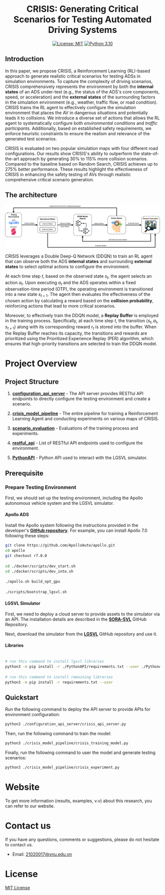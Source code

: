 
<div align="center">

# CRISIS: Generating Critical Scenarios for Testing Automated Driving Systems
[![License: MIT](https://img.shields.io/badge/License-MIT-green.svg)](https://opensource.org/licenses/MIT) [![Python 3.10](https://img.shields.io/badge/python-3.10+-blue.svg)](https://www.python.org/downloads/release/python-31012/) 
</div>

## Introduction

In this paper, we propose CRISIS, a Reinforcement Learning (RL)-based approach to generate realistic critical scenarios for testing ADSs in simulation environments. To capture the complexity of driving scenarios, CRISIS comprehensively represents the environment by both the **internal states** of an ADS under-test (e.g., the status of the ADS's core components, speed, or acceleration) and the **external states** of the surrounding factors in the simulation environment (e.g., weather, traffic flow, or road condition). CRISIS trains the RL agent to effectively configure the simulation environment that places the AV in dangerous situations and potentially leads it to collisions. We introduce a diverse set of actions that allows the RL agent to systematically configure both *environmental conditions* and *traffic participants*. Additionally, based on established safety requirements, we enforce heuristic constraints to ensure the realism and relevance of the generated test scenarios.

CRISIS is evaluated on two popular simulation maps with four different road configurations. Our results show CRISIS's ability to outperform the state-of-the-art approach by generating 30\% to 115\% more collision scenarios. Compared to the baseline based on Random Search, CRISIS achieves up to 275\% better performance. These results highlight the effectiveness of CRISIS in enhancing the safety testing of AVs through realistic comprehensive critical scenario generation.

## The architecture
![](figs/CRISIS-architecture.png)

CRISIS leverages a Double Deep-Q Network (DDQN) to train an RL agent that can observe both the ADS **internal states** and surrounding **external states** to select optimal actions to configure the environment. 

At each time step $t$, based on the observed state $s_t$, the agent selects an action $a_t$. Upon executing $a_t$ and the ADS operates within a fixed observation-time period (OTP), the operating environment is transitioned into a new state $s_{t+1}$. The agent then evaluates the effectiveness of the chosen action by calculating a reward based on the **collision probability**, reinforcing actions that lead to more critical scenarios. 

Moreover, to effectively train the DDQN model, a **Replay Buffer** is employed in the training process. Specifically, at each time step $t$, the transition  $\langle s_t, a_t, s_{t+1} \rangle$ along with its corresponding reward $r_t$ is stored into the buffer. When the Replay Buffer reaches its capacity, the transitions and rewards are prioritized using the Prioritized Experience Replay (PER) algorithm, which ensures that high-priority transitions are selected to train the DDQN model.


# Project Overview

## Project Structure

1. **[configuration_api_server](https://github.com/trunghieu1109/MoViTe/tree/reconstruct_project/configuration_api_server)** - The API server provides RESTful API endpoints to directly configure the testing environment and create a scenario.

2. **[crisis_model_pipeline](https://github.com/trunghieu1109/MoViTe/tree/reconstruct_project/crisis_model_pipeline)** - The entire pipeline for training a Reinforcement Learning Agent and conducting experiments on various maps of CRISIS.

3. **[scenario_evaluation](https://github.com/trunghieu1109/MoViTe/tree/reconstruct_project/scenarios_evaluation)** - Evaluations of the training process and experiments.

4. **[restful_api](https://github.com/trunghieu1109/MoViTe/tree/reconstruct_project/restful_api)** - List of RESTful API endpoints used to configure the environment.

5. **[PythonAPI](https://github.com/trunghieu1109/MoViTe/tree/reconstruct_project/PythonAPI)** - Python API used to interact with the LGSVL simulator. 

## Prerequisite

### Prepare Testing Environment
First, we should set up the testing environment, including the Apollo autonomous vehicle system and the LGSVL simulator.

#### Apollo ADS

Install the Apollo system following the instructions provided in the developer's **[GitHub repository](https://github.com/ApolloAuto/apollo)**. For example, you can install Apollo 7.0 following these steps:

```bash
git clone https://github.com/ApolloAuto/apollo.git
cd apollo
git checkout r7.0.0

cd ./docker/scripts/dev_start.sh 
cd ./docker/scripts/dev_into.sh

./apollo.sh build_opt_gpu

./scripts/bootstrap_lgsvl.sh
```

#### LGSVL Simulator

First, we need to deploy a cloud server to provide assets to the simulator via an API. The installation details are described in the **[SORA-SVL](https://github.com/YuqiHuai/SORA-SVL)** GitHub Repository.

Next, download the simulator from the **[LGSVL](https://github.com/lgsvl/simulator/releases/tag/2021.3)** GitHub repository and use it.

#### Libraries


```bash

# run this command to install lgsvl libraries
python3 -m pip install -r ./PythonAPI/requirements.txt --user ./PythonAPI/

# run this command to install remaining libraries
python3 -m pip install -r requirements.txt --user
```

## Quickstart

Run the following command to deploy the API server to provide APIs for environment configuration:

```bash
python3 ./configuration_api_server/crisis_api_server.py
```

Then, run the following command to train the model:

```bash
python3 ./crisis_model_pipeline/crisis_training_model.py
```

Finally, run the following command to user the model and generate testing scenarios:

```bash
python3 ./crisis_model_pipeline/crisis_experiment.py
```

# Website

To get more information (results, examples, v.v) about this research, you can refer to our website.

# Contact us
If you have any questions, comments or suggestions, please do not hesitate to contact us.
- Email: 21020017@vnu.edu.vn

# License
[MIT License](LICENSE)
